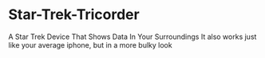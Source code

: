 # Star-Trek-Tricorder
A Star Trek Device That Shows Data In Your Surroundings
It also works just like your average iphone, but in a more bulky look

